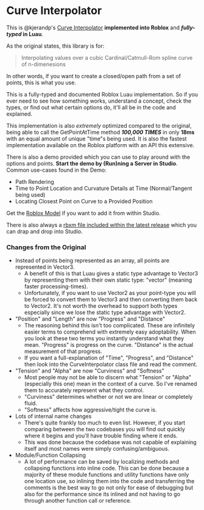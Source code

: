 # Curve Interpolator
This is @kjerandp's [Curve Interpolator](https://github.com/kjerandp/curve-interpolator) **implemented into Roblox** and **_fully-typed_ in Luau**.

As the original states, this library is for:
> Interpolating values over a cubic Cardinal/Catmull-Rom spline curve of n-dimenesions

In other words, if you want to create a closed/open path from
a set of points, this is what you use.

This is a fully-typed and documented Roblox Luau implementation.
So if you ever need to see how something works, understand a concept,
check the types, or find out what certain options do,
it'll all be in the code and explained.

This implementation is also _extremely_ optimized compared to the original, being able to call the GetPointAtTime method ***100,000 TIMES*** in only **18ms** with an equal amount of unique "time"s being used. It is also the fastest implementation available on the Roblox platform with an API this extensive.

There is also a demo provided which you can use to play around with
the options and points. **Start the demo by (Run)ning a Server in Studio**.
Common use-cases found in the Demo:
- Path Rendering
- Time to Point Location and Curvature Details at Time (Normal/Tangent being used)
- Locating Closest Point on Curve to a Provided Position

Get the [Roblox Model](https://create.roblox.com/marketplace/asset/15493350845/Curve-Interpolator) if you want to add it from within Studio.

There is also always a [rbxm file included within the latest release](https://github.com/surfbryce/Curve-Interpolator-Roblox/releases) which you can drap and drop into Studio.

### Changes from the Original
- Instead of points being represented as an array, all points
are represented in Vector3.
    - A benefit of this is that Luau gives a
      static type advantage to Vector3 by representing them with their
      own static type: "vector" (meaning faster processing-times).
    - Unfortunately, if you want to use Vector2 as your point-type
      you will be forced to convert them to Vector3 and then converting
      them back to Vector2. It's not worth the overhead to support both
      types especially since we lose the static type advantage with Vector2.
- "Position" and "Length" are now "Progress" and "Distance"
    - The reasoning behind this isn't too complicated.
      These are infinitely easier terms to comprehend with extremely easy
      adoptability. When you look at these two terms you instantly understand
      what they mean. "Progress" is progress on the curve. "Distance"
      is the actual measurement of that progress.
    - If you want a full-explanation of "Time", "Progress", and "Distance"
      then look into the CurveInterpolator class file and read the comment.
- "Tension" and "Alpha" are now "Curviness" and "Softness"
    - Most people may not be able to discern what "Tension" or "Alpha"
      (especially this one) mean in the context of a curve.
      So I've renamed them to accurately represent what they control.
    - "Curviness" determines whether or not we are linear or completely fluid.
    - "Softness" affects how aggressive/tight the curve is.
- Lots of internal name changes
    - There's quite frankly too much to even list. However, if you start
      comparing between the two codebases you will find out quickly where
      it begins and you'll have trouble finding where it ends.
    - This was done because the codebase was not capable of explaining itself
      and most names were simply confusing/ambiguous.
- Module/Function Collapsing
    - A lot of performance can be saved by localizing methods and collapsing functions
      into inline code. This can be done because a majority of these module functions
      and utility functions have only one location use, so inlining them into the code
      and transferring the comments is the best way to go not only for ease of debugging
      but also for the performance since its inlined and not having to go through
      another function call or reference.

